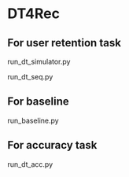 # DT4Rec

## For user retention task
run_dt_simulator.py

run_dt_seq.py

## For baseline 
run_baseline.py

## For accuracy task
run_dt_acc.py
